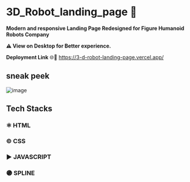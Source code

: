# 3D_Robot_landing_page 🤖

**Modern and responsive Landing Page Redesigned for Figure Humanoid Robots Company**

**⚠️ View on Desktop for Better experience.**

**Deployment Link**
🌐🔗 https://3-d-robot-landing-page.vercel.app/


## sneak peek




![image](https://github.com/user-attachments/assets/840a5b4e-c905-480b-991c-57d78ecdcd3d)

## Tech Stacks

### ⚛ HTML
### ©️ CSS
### ▶ JAVASCRIPT
### 🟣 SPLINE

